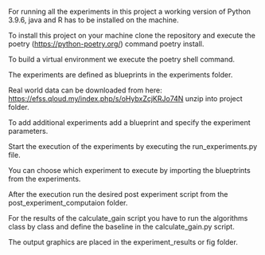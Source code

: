For running all the experiments in this project a working version of Python 3.9.6, java and R has to be installed on the machine.

To install this project on your machine clone the repository and execute the poetry (https://python-poetry.org/) command poetry install. 

To build a  virtual environment we execute the poetry shell command.

The experiments are defined as blueprints in the experiments folder.

Real world data can be downloaded from here: https://efss.qloud.my/index.php/s/oHybxZcjKRJo74N 
unzip into project folder.

To add additional experiments add a blueprint and specify the experiment parameters.

Start the execution of the experiments by executing the run_experiments.py file.

You can choose which experiment to execute by importing the blueptrints from the experiments.

After the execution run the desired post experiment script from the post_experiment_computaion folder.

For the results of the calculate_gain script you have to run the algorithms class by class and define the baseline in the calculate_gain.py script.

The output graphics are placed in the experiment_results or fig folder.
